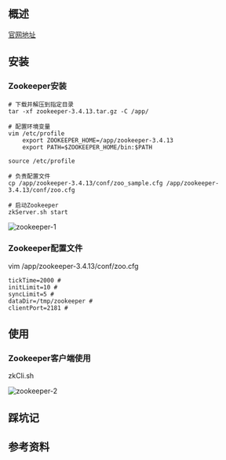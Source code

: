 ## 概述
[官网地址](http://zookeeper.apache.org/)

## 安装
### Zookeeper安装
```
# 下载并解压到指定目录
tar -xf zookeeper-3.4.13.tar.gz -C /app/

# 配置环境变量
vim /etc/profile
	export ZOOKEEPER_HOME=/app/zookeeper-3.4.13
	export PATH=$ZOOKEEPER_HOME/bin:$PATH

source /etc/profile

# 负责配置文件
cp /app/zookeeper-3.4.13/conf/zoo_sample.cfg /app/zookeeper-3.4.13/conf/zoo.cfg

# 启动Zookeeper
zkServer.sh start
```

![zookeeper-1](https://github.com/bloodzer0/Enterprise_Security_Build--Open_Source/blob/master/Infrastructure%20Security/Log%20Analysis/img/zookeeper-1.png)

### Zookeeper配置文件
vim /app/zookeeper-3.4.13/conf/zoo.cfg

```
tickTime=2000 # 
initLimit=10 # 
syncLimit=5 # 
dataDir=/tmp/zookeeper # 
clientPort=2181 # 
```

## 使用
### Zookeeper客户端使用
zkCli.sh

![zookeeper-2](https://github.com/bloodzer0/Enterprise_Security_Build--Open_Source/blob/master/Infrastructure%20Security/Log%20Analysis/img/zookeeper-2.png)

## 踩坑记

## 参考资料
